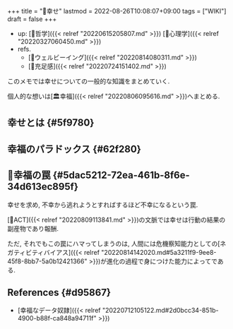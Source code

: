+++
title = "📝幸せ"
lastmod = 2022-08-26T10:08:07+09:00
tags = ["WIKI"]
draft = false
+++

-   up: [📂哲学]({{< relref "20220615205807.md" >}}) [📁心理学]({{< relref "20220327060450.md" >}})
-   refs.
    -   [📝ウェルビーイング]({{< relref "20220814080311.md" >}})
    -   [📝充足感]({{< relref "20220724151402.md" >}})

このメモでは幸せについての一般的な知識をまとめていく.

個人的な想いは[🏛幸福]({{< relref "20220806095616.md" >}})へまとめる.


## 幸せとは {#5f9780}


## 幸福のパラドックス {#62f280}


## 📝幸福の罠 {#5dac5212-72ea-461b-8f6e-34d613ec895f}

幸せを求め, 不幸から逃れようとすればするほど不幸になるという罠.

[📝ACT]({{< relref "20220809113841.md" >}})の文脈では幸せは行動の結果の副産物であり報酬.

ただ, それでもこの罠にハマってしまうのは, 人間には危機察知能力としての[ネガティビティバイアス]({{< relref "20220814142020.md#5a3211f9-9ee8-45f8-8bb7-5a0b12421366" >}})が進化の過程で身につけた能力によってである.


## References {#d95867}

-   [幸福なデータ奴隷]({{< relref "20220712105122.md#2d0bcc34-851b-4900-b88f-ca848a94711f" >}})

